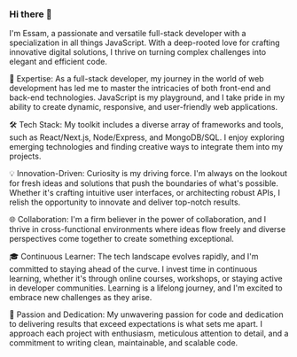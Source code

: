 ### Hi there 👋

I'm Essam, a passionate and versatile full-stack developer with a specialization in all things JavaScript. With a deep-rooted love for crafting innovative digital solutions, I thrive on turning complex challenges into elegant and efficient code.

🚀 Expertise: As a full-stack developer, my journey in the world of web development has led me to master the intricacies of both front-end and back-end technologies. JavaScript is my playground, and I take pride in my ability to create dynamic, responsive, and user-friendly web applications.

🛠️ Tech Stack: My toolkit includes a diverse array of frameworks and tools, such as React/Next.js, Node/Express, and MongoDB/SQL. I enjoy exploring emerging technologies and finding creative ways to integrate them into my projects.

💡 Innovation-Driven: Curiosity is my driving force. I'm always on the lookout for fresh ideas and solutions that push the boundaries of what's possible. Whether it's crafting intuitive user interfaces, or architecting robust APIs, I relish the opportunity to innovate and deliver top-notch results.

🌐 Collaboration: I'm a firm believer in the power of collaboration, and I thrive in cross-functional environments where ideas flow freely and diverse perspectives come together to create something exceptional.

🎓 Continuous Learner: The tech landscape evolves rapidly, and I'm committed to staying ahead of the curve. I invest time in continuous learning, whether it's through online courses, workshops, or staying active in developer communities. Learning is a lifelong journey, and I'm excited to embrace new challenges as they arise.

🌟 Passion and Dedication: My unwavering passion for code and dedication to delivering results that exceed expectations is what sets me apart. I approach each project with enthusiasm, meticulous attention to detail, and a commitment to writing clean, maintainable, and scalable code.

<!--
**e-afzal/e-afzal** is a ✨ _special_ ✨ repository because its `README.md` (this file) appears on your GitHub profile.

Here are some ideas to get you started:

- 🔭 I’m currently working on ...
- 🌱 I’m currently learning ...
- 👯 I’m looking to collaborate on ...
- 🤔 I’m looking for help with ...
- 💬 Ask me about ...
- 📫 How to reach me: ...
- 😄 Pronouns: ...
- ⚡ Fun fact: ...
-->
